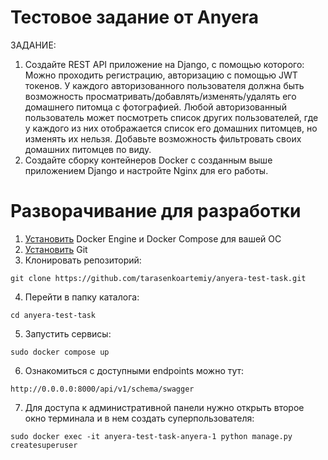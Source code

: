 # Тестовое задание от Anyera
ЗАДАНИЕ:
1. Создайте REST API приложение на Django, с помощью которого: 
Можно проходить регистрацию, авторизацию с помощью JWT токенов. 
У каждого авторизованного пользователя должна быть возможность просматривать/добавлять/изменять/удалять его домашнего питомца с фотографией. 
Любой авторизованный пользователь может посмотреть список других пользователей, где у каждого из них отображается список его домашних питомцев, но изменять их нельзя.
Добавьте возможность фильтровать своих домашних питомцев по виду.
2. Создайте сборку контейнеров Docker с созданным выше приложением Django и настройте Nginx для его работы.
# Разворачивание для разработки
1. [Установить](https://docs.docker.com/compose/install/) Docker Engine и Docker Compose для вашей ОС
2. [Установить](https://git-scm.com/downloads) Git
3. Клонировать репозиторий:
```no-highlight
git clone https://github.com/tarasenkoartemiy/anyera-test-task.git
```
4. Перейти в папку каталога:
```no-highlight
cd anyera-test-task
```
5. Запустить сервисы:
```no-highlight
sudo docker compose up
```
6. Ознакомиться с доступными endpoints можно тут:
```no-highlight
http://0.0.0.0:8000/api/v1/schema/swagger
```
7. Для доступа к административной панели нужно открыть второе окно терминала и в нем создать суперпользователя:
```no-highlight
sudo docker exec -it anyera-test-task-anyera-1 python manage.py createsuperuser
```

